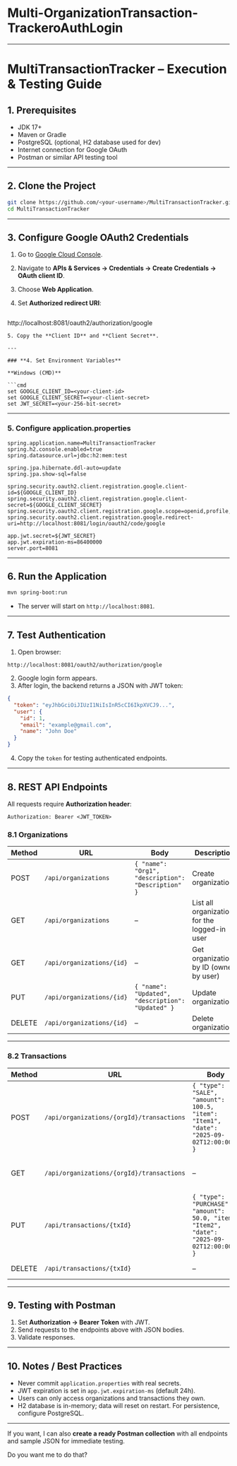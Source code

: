 # Multi-OrganizationTransaction-TrackeroAuthLogin


---

# **MultiTransactionTracker – Execution & Testing Guide**

## **1. Prerequisites**

* JDK 17+
* Maven or Gradle
* PostgreSQL (optional, H2 database used for dev)
* Internet connection for Google OAuth
* Postman or similar API testing tool

---

## **2. Clone the Project**

```bash
git clone https://github.com/<your-username>/MultiTransactionTracker.git
cd MultiTransactionTracker
```

---

## **3. Configure Google OAuth2 Credentials**

1. Go to [Google Cloud Console](https://console.cloud.google.com/).
2. Navigate to **APIs & Services → Credentials → Create Credentials → OAuth client ID**.
3. Choose **Web Application**.
4. Set **Authorized redirect URI**:

   ```
http://localhost:8081/oauth2/authorization/google
   ```
5. Copy the **Client ID** and **Client Secret**.

---

### **4. Set Environment Variables**

**Windows (CMD)**

```cmd
set GOOGLE_CLIENT_ID=<your-client-id>
set GOOGLE_CLIENT_SECRET=<your-client-secret>
set JWT_SECRET=<your-256-bit-secret>
```
---

### **5. Configure application.properties**

```properties
spring.application.name=MultiTransactionTracker
spring.h2.console.enabled=true
spring.datasource.url=jdbc:h2:mem:test

spring.jpa.hibernate.ddl-auto=update
spring.jpa.show-sql=false

spring.security.oauth2.client.registration.google.client-id=${GOOGLE_CLIENT_ID}
spring.security.oauth2.client.registration.google.client-secret=${GOOGLE_CLIENT_SECRET}
spring.security.oauth2.client.registration.google.scope=openid,profile,email
spring.security.oauth2.client.registration.google.redirect-uri=http://localhost:8081/login/oauth2/code/google

app.jwt.secret=${JWT_SECRET}
app.jwt.expiration-ms=86400000
server.port=8081
```

---

## **6. Run the Application**

```bash
mvn spring-boot:run
```

* The server will start on `http://localhost:8081`.

---

## **7. Test Authentication**

1. Open browser:

```
http://localhost:8081/oauth2/authorization/google
```

2. Google login form appears.
3. After login, the backend returns a JSON with JWT token:

```json
{
  "token": "eyJhbGciOiJIUzI1NiIsInR5cCI6IkpXVCJ9...",
  "user": {
    "id": 1,
    "email": "example@gmail.com",
    "name": "John Doe"
  }
}
```

4. Copy the `token` for testing authenticated endpoints.

---

## **8. REST API Endpoints**

All requests require **Authorization header**:

```
Authorization: Bearer <JWT_TOKEN>
```

### **8.1 Organizations**

| Method | URL                       | Body                                               | Description                                   |
| ------ | ------------------------- | -------------------------------------------------- | --------------------------------------------- |
| POST   | `/api/organizations`      | `{ "name": "Org1", "description": "Description" }` | Create organization                           |
| GET    | `/api/organizations`      | –                                                  | List all organizations for the logged-in user |
| GET    | `/api/organizations/{id}` | –                                                  | Get organization by ID (owned by user)        |
| PUT    | `/api/organizations/{id}` | `{ "name": "Updated", "description": "Updated" }`  | Update organization                           |
| DELETE | `/api/organizations/{id}` | –                                                  | Delete organization                           |

---

### **8.2 Transactions**

| Method | URL                                       | Body                                                                                      | Description                        |
| ------ | ----------------------------------------- | ----------------------------------------------------------------------------------------- | ---------------------------------- |
| POST   | `/api/organizations/{orgId}/transactions` | `{ "type": "SALE", "amount": 100.5, "item": "Item1", "date": "2025-09-02T12:00:00Z" }`    | Create transaction                 |
| GET    | `/api/organizations/{orgId}/transactions` | –                                                                                         | List transactions for organization |
| PUT    | `/api/transactions/{txId}`                | `{ "type": "PURCHASE", "amount": 50.0, "item": "Item2", "date": "2025-09-02T12:00:00Z" }` | Update transaction                 |
| DELETE | `/api/transactions/{txId}`                | –                                                                                         | Delete transaction                 |

---

## **9. Testing with Postman**

1. Set **Authorization → Bearer Token** with JWT.
2. Send requests to the endpoints above with JSON bodies.
3. Validate responses.

---

## **10. Notes / Best Practices**

* Never commit `application.properties` with real secrets.
* JWT expiration is set in `app.jwt.expiration-ms` (default 24h).
* Users can only access organizations and transactions they own.
* H2 database is in-memory; data will reset on restart. For persistence, configure PostgreSQL.

---

If you want, I can also **create a ready Postman collection** with all endpoints and sample JSON for immediate testing.

Do you want me to do that?


